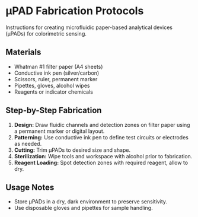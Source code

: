 # μPAD Fabrication Protocols

Instructions for creating microfluidic paper-based analytical devices (μPADs) for colorimetric sensing.

## Materials

- Whatman #1 filter paper (A4 sheets)
- Conductive ink pen (silver/carbon)
- Scissors, ruler, permanent marker
- Pipettes, gloves, alcohol wipes
- Reagents or indicator chemicals

## Step-by-Step Fabrication

1. **Design:** Draw fluidic channels and detection zones on filter paper using a permanent marker or digital layout.
2. **Patterning:** Use conductive ink pen to define test circuits or electrodes as needed.
3. **Cutting:** Trim μPADs to desired size and shape.
4. **Sterilization:** Wipe tools and workspace with alcohol prior to fabrication.
5. **Reagent Loading:** Spot detection zones with required reagent, allow to dry.

## Usage Notes

- Store μPADs in a dry, dark environment to preserve sensitivity.
- Use disposable gloves and pipettes for sample handling.
